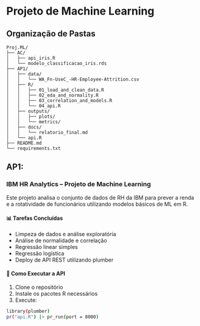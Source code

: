 # Projeto de Machine Learning

## Organização de Pastas

```plaintext
Proj.ML/
├── AC/
│   ├── api_iris.R
│   └── modelo_classificacao_iris.rds
├── AP1/
│   ├── data/
│   │   └── WA_Fn-UseC_-HR-Employee-Attrition.csv
│   ├── R/
│   │   ├── 01_load_and_clean_data.R
│   │   ├── 02_eda_and_normality.R
│   │   ├── 03_correlation_and_models.R
│   │   └── 04_api.R
│   ├── outputs/
│   │   ├── plots/
│   │   └── metrics/
│   ├── docs/
│   │   └── relatorio_final.md
│   └── api.R
├── README.md
└── requirements.txt
```

## AP1:

### IBM HR Analytics – Projeto de Machine Learning

Este projeto analisa o conjunto de dados de RH da IBM para prever a renda e a rotatividade de funcionários utilizando modelos básicos de ML em R.

#### 📊 Tarefas Concluídas

- Limpeza de dados e análise exploratória
- Análise de normalidade e correlação
- Regressão linear simples
- Regressão logística
- Deploy de API REST utilizando plumber

#### 🚀 Como Executar a API
1. Clone o repositório
2. Instale os pacotes R necessários
3. Execute:

```bash
library(plumber)
pr("api.R") |> pr_run(port = 8000)
```